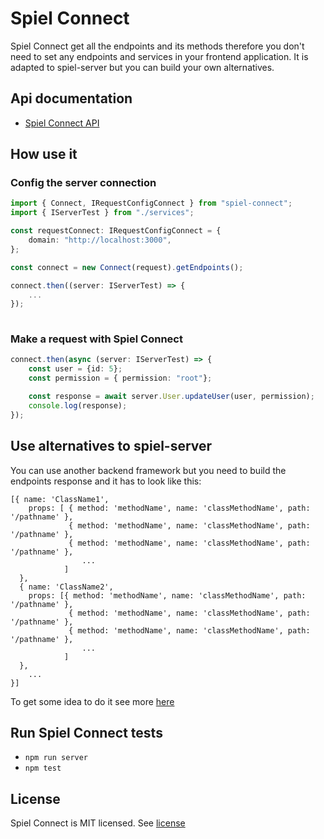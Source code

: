 # Spiel Connect

Spiel Connect get all the endpoints and its methods therefore you don't need to set any endpoints and services in your frontend application. It is adapted to spiel-server but you can build your own alternatives.

## Api documentation

* [Spiel Connect API](https://spieljs.github.io/spiel-connect/)

## How use it

### Config the server connection

```typescript
import { Connect, IRequestConfigConnect } from "spiel-connect";
import { IServerTest } from "./services";

const requestConnect: IRequestConfigConnect = {
    domain: "http://localhost:3000",
};

const connect = new Connect(request).getEndpoints();

connect.then((server: IServerTest) => {
    ...
});
    
```

### Make a request with Spiel Connect
```typescript
connect.then(async (server: IServerTest) => {
    const user = {id: 5};
    const permission = { permission: "root"};

    const response = await server.User.updateUser(user, permission);
    console.log(response);
});
```

## Use alternatives to spiel-server
You can use another backend framework but you need to build the endpoints response and it has to look like this:
```
[{ name: 'ClassName1',
    props: [ { method: 'methodName', name: 'classMethodName', path: '/pathname' },
             { method: 'methodName', name: 'classMethodName', path: '/pathname' },
             { method: 'methodName', name: 'classMethodName', path: '/pathname' },
                ...
            ]
  },
  { name: 'ClassName2',
    props: [{ method: 'methodName', name: 'classMethodName', path: '/pathname' },
             { method: 'methodName', name: 'classMethodName', path: '/pathname' },
             { method: 'methodName', name: 'classMethodName', path: '/pathname' },
                ... 
            ]
  },
    ...
}]
```
To get some idea to do it see more [here](https://github.com/spieljs/spiel-server/blob/master/src/server/set-router.ts)

## Run Spiel Connect tests
* `npm run server`
* `npm test`

## License
Spiel Connect is MIT licensed. See [license](LICENSE)
